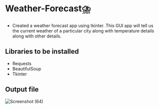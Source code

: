 # Weather-Forecast:cloud_with_lightning_and_rain:

- Created a weather forecast app using tkinter. This GUI app will tell us the current weather of a particular city along with temperature details along with other details. 
## Libraries to be installed
- Requests
- BeautifulSoup
- Tkinter

## Output file
 ![Screenshot (64)](https://user-images.githubusercontent.com/68710115/168956645-68aeb07b-1518-45c2-9da2-65e067a171f6.jpg)
